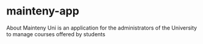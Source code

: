 # mainteny-app
About Mainteny Uni is an application for the administrators of the University to manage courses offered by students
